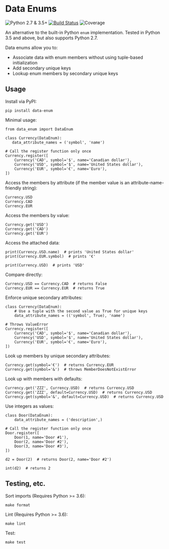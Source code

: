 # Data Enums

![Python 2.7 & 3.5+](https://img.shields.io/badge/python-2.7%20%7C%203.5%2B-blue) [![Build Status](https://travis-ci.com/chasefinch/amp-renderer.svg?branch=main)](https://travis-ci.com/chasefinch/data-enum) ![Coverage](https://img.shields.io/badge/coverage-100%25-brightgreen)

An alternative to the built-in Python `enum` implementation. Tested in Python 3.5 and above, but also supports Python 2.7.

Data enums allow you to:

- Associate data with enum members without using tuple-based initialization
- Add secondary unique keys
- Lookup enum members by secondary unique keys

## Usage

Install via PyPI:

    pip install data-enum

Minimal usage:

    from data_enum import DataEnum

    class Currency(DataEnum):
       data_attribute_names = ('symbol', 'name')

    # Call the register function only once
    Currency.register([
        Currency('CAD', symbol='$', name='Canadian dollar'),
        Currency('USD', symbol='$', name='United States dollar'),
        Currency('EUR', symbol='€', name='Euro'),
    ])

Access the members by attribute (if the member value is an attribute-name-friendly string):
  
    Currency.USD
    Currency.CAD
    Currency.EUR

Access the members by value:

    Currency.get('USD')
    Currency.get('CAD')
    Currency.get('EUR')

Access the attached data:

    print(Currency.USD.name)  # prints 'United States dollar'
    print(Currency.EUR.symbol)  # prints '€'

    print(Currency.USD)  # prints 'USD'

Compare directly:

    Currency.USD == Currency.CAD  # returns False
    Currency.EUR == Currency.EUR  # returns True

Enforce unique secondary attributes:

    class Currency(DataEnum):
        # Use a tuple with the second value as True for unique keys
        data_attribute_names = (('symbol', True), 'name')

    # Throws ValueError
    Currency.register([
        Currency('CAD', symbol='$', name='Canadian dollar'),
        Currency('USD', symbol='$', name='United States dollar'),
        Currency('EUR', symbol='€', name='Euro'),
    ])

Look up members by unique secondary attributes:

    Currency.get(symbol='€')  # returns Currency.EUR
    Currency.get(symbol='&')  # throws MemberDoesNotExistError

Look up with members with defaults:

    Currency.get('ZZZ', Currency.USD)  # returns Currency.USD
    Currency.get('ZZZ', default=Currency.USD)  # returns Currency.USD
    Currency.get(symbol='&', default=Currency.USD)  # returns Currency.USD

Use integers as values:

    class Door(DataEnum):
        data_attribute_names = ('description',)

    # Call the register function only once
    Door.register([
        Door(1, name='Door #1'),
        Door(2, name='Door #2'),
        Door(3, name='Door #3'),
    ])

    d2 = Door(2)  # returns Door(2, name='Door #2')

    int(d2)  # returns 2

## Testing, etc.

Sort imports (Requires Python >= 3.6):

    make format

Lint (Requires Python >= 3.6):

    make lint

Test:

    make test
